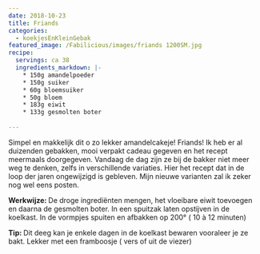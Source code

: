 ```yaml
---
date: 2018-10-23
title: Friands
categories:
  - koekjesEnKleinGebak
featured_image: /Fabilicious/images/friands 1200SM.jpg
recipe:
  servings: ca 38
  ingredients_markdown: |-
    * 150g amandelpoeder    * 150g suiker    * 60g bloemsuiker     * 50g bloem    * 183g eiwit    * 133g gesmolten boter      
---
```

Simpel en makkelijk dit o zo lekker amandelcakeje!Friands! Ik heb er al duizenden gebakken, mooi verpakt cadeau gegeven en het recept meermaals doorgegeven.Vandaag de dag zijn ze bij de bakker niet meer weg te denken, zelfs in verschillende variaties.Hier het recept dat in de loop der jaren ongewijzigd is gebleven.Mijn nieuwe varianten zal ik zeker nog wel eens posten.

<!--more-->

<b>Werkwijze: </b>
De droge ingrediënten mengen, het vloeibare eiwit toevoegen en daarna de gesmolten boter.In een spuitzak laten opstijven in de koelkast.In de vormpjes spuiten en afbakken op 200° ( 10 à 12 minuten)

<b>Tip: </b>
Dit deeg kan je enkele dagen in de koelkast bewaren vooraleer je ze bakt.Lekker met een framboosje ( vers of uit de viezer)
